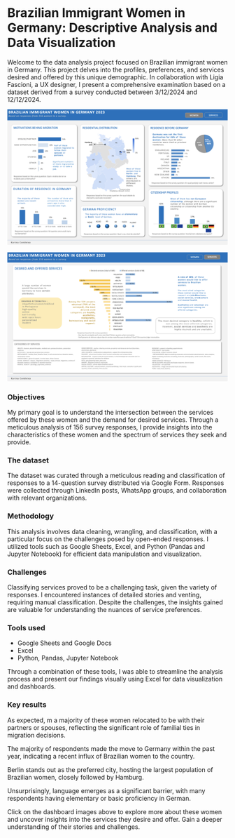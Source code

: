 # Brazilian Immigrant Women in Germany: Descriptive Analysis and Data Visualization

Welcome to the data analysis project focused on Brazilian immigrant women in Germany. This project delves into the profiles, preferences, and services desired and offered by this unique demographic. In collaboration with Ligia Fascioni, a UX designer, I present a comprehensive examination based on a dataset derived from a survey conducted between 3/12/2024 and 12/12/2024.



[![dashboard1](images/dashboard1.png 'Dashboar1')](https://github.com/KC2016/brazilian_immigrant_women_in_germany/blob/main/images/dashboard1.png)

[![dashboard2](images/dashboard2.png 'Dashboar2')](https://github.com/KC2016/brazilian_immigrant_women_in_germany/blob/main/images/dashboard2.png)

### Objectives

My primary goal is to understand the intersection between the services offered by these women and the demand for desired services. Through a meticulous analysis of 156 survey responses, I provide insights into the characteristics of these women and the spectrum of services they seek and provide.


### The dataset
The dataset was curated through a meticulous reading and classification of responses to a 14-question survey distributed via Google Form. Responses were collected through LinkedIn posts, WhatsApp groups, and collaboration with relevant organizations.

### Methodology
This analysis involves data cleaning, wrangling, and classification, with a particular focus on the challenges posed by open-ended responses. I utilized tools such as Google Sheets, Excel, and Python (Pandas and Jupyter Notebook) for efficient data manipulation and visualization.

### Challenges
Classifying services proved to be a challenging task, given the variety of responses. I encountered instances of detailed stories and venting, requiring manual classification. Despite the challenges, the insights gained are valuable for understanding the nuances of service preferences.

### Tools used
- Google Sheets and Google Docs
- Excel
- Python, Pandas, Jupyter Notebook

Through a combination of these tools, I was able to streamline the analysis process and present our findings visually using Excel for data visualization and dashboards.

### Key results
As expected,  m a majority of these women relocated to be with their partners or spouses, reflecting the significant role of familial ties in migration decisions.

The majority of respondents made the move to Germany within the past year, indicating a recent influx of Brazilian women to the country.

Berlin stands out as the preferred city, hosting the largest population of Brazilian women, closely followed by Hamburg.

Unsurprisingly, language emerges as a significant barrier, with many respondents having elementary or basic proficiency in German.

Click on the dashboard images above to explore more about these women and uncover insights into the services they desire and offer. Gain a deeper understanding of their stories and challenges.
